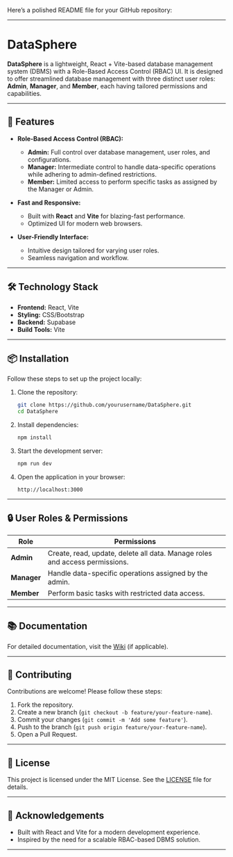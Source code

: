 Here’s a polished README file for your GitHub repository:

---

# DataSphere

**DataSphere** is a lightweight, React + Vite-based database management system (DBMS) with a Role-Based Access Control (RBAC) UI. It is designed to offer streamlined database management with three distinct user roles: **Admin**, **Manager**, and **Member**, each having tailored permissions and capabilities.

---

## 🚀 Features

- **Role-Based Access Control (RBAC):**
  - **Admin:** Full control over database management, user roles, and configurations.
  - **Manager:** Intermediate control to handle data-specific operations while adhering to admin-defined restrictions.
  - **Member:** Limited access to perform specific tasks as assigned by the Manager or Admin.
  
- **Fast and Responsive:**
  - Built with **React** and **Vite** for blazing-fast performance.
  - Optimized UI for modern web browsers.

- **User-Friendly Interface:**
  - Intuitive design tailored for varying user roles.
  - Seamless navigation and workflow.

---

## 🛠️ Technology Stack

- **Frontend:** React, Vite
- **Styling:** CSS/Bootstrap
- **Backend:** Supabase
- **Build Tools:** Vite

---

## 📦 Installation

Follow these steps to set up the project locally:

1. Clone the repository:
   ```bash
   git clone https://github.com/yourusername/DataSphere.git
   cd DataSphere
   ```

2. Install dependencies:
   ```bash
   npm install
   ```

3. Start the development server:
   ```bash
   npm run dev
   ```

4. Open the application in your browser:
   ```text
   http://localhost:3000
   ```

---

## 🔒 User Roles & Permissions

| Role      | Permissions                                                                 |
|-----------|-----------------------------------------------------------------------------|
| **Admin** | Create, read, update, delete all data. Manage roles and access permissions. |
| **Manager** | Handle data-specific operations assigned by the admin.                    |
| **Member** | Perform basic tasks with restricted data access.                          |

---

## 📚 Documentation

For detailed documentation, visit the [Wiki](https://github.com/yourusername/DataSphere/wiki) (if applicable). 

---

## 🤝 Contributing

Contributions are welcome! Please follow these steps:

1. Fork the repository.
2. Create a new branch (`git checkout -b feature/your-feature-name`).
3. Commit your changes (`git commit -m 'Add some feature'`).
4. Push to the branch (`git push origin feature/your-feature-name`).
5. Open a Pull Request.

---

## 📄 License

This project is licensed under the MIT License. See the [LICENSE](LICENSE) file for details.

---

## 🌟 Acknowledgements

- Built with React and Vite for a modern development experience.
- Inspired by the need for a scalable RBAC-based DBMS solution.

---

